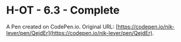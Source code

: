 # H-OT - 6.3 - Complete

A Pen created on CodePen.io. Original URL: [https://codepen.io/nik-lever/pen/QejdEr](https://codepen.io/nik-lever/pen/QejdEr).


